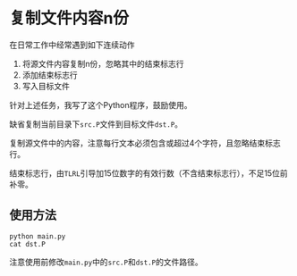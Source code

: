 # 复制文件内容n份

在日常工作中经常遇到如下连续动作

1. 将源文件内容复制n份，忽略其中的结束标志行
2. 添加结束标志行
3. 写入目标文件

针对上述任务，我写了这个Python程序，鼓励使用。

缺省复制当前目录下`src.P`文件到目标文件`dst.P`。

复制源文件中的内容，注意每行文本必须包含或超过4个字符，且忽略结束标志行。

结束标志行，由`TLRL`引导加15位数字的有效行数（不含结束标志行），不足15位前补零。

## 使用方法

```
python main.py
cat dst.P
```

注意使用前修改`main.py`中的`src.P`和`dst.P`的文件路径。



